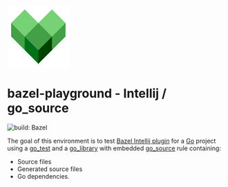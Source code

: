 ![Bazel logo](docs/img/bazel-logo.png)

# bazel-playground - Intellij / go_source

![build: Bazel](https://img.shields.io/badge/build-bazel-43a047)

The goal of this environment is to test [Bazel Intellij plugin] for a [Go] project
using a [go_test] and a [go_library] with embedded [go_source] rule containing:

- Source files
- Generated source files
- Go dependencies.

[Bazel Intellij plugin]: https://ij.bazel.build/
[Go]: https://go.dev/

[go_source]: https://github.com/bazelbuild/rules_go/blob/master/docs/go/core/rules.md#go_source
[go_test]: https://github.com/bazelbuild/rules_go/blob/master/docs/go/core/rules.md#go_test
[go_library]: https://github.com/bazelbuild/rules_go/blob/master/docs/go/core/rules.md#go_library
